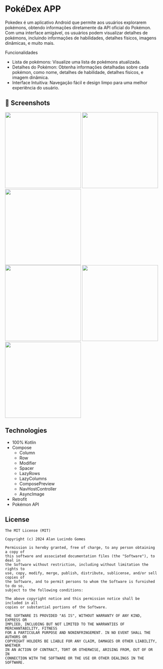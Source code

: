 # PokéDex APP
Pokedex é um aplicativo Android que permite aos usuários explorarem pokémons, obtendo informações diretamente da API oficial do Pokémon. Com uma interface amigável, os usuários podem visualizar detalhes de pokémons, incluindo informações de habilidades, detalhes físicos, imagens dinâmicas, e muito mais.

Funcionalidades
- Lista de pokémons: Visualize uma lista de pokémons atualizada.
- Detalhes do Pokémon: Obtenha informações detalhadas sobre cada pokémon, como nome, detalhes de habilidade, detalhes físicos, e imagem dinâmica.
- Interface Intuitiva: Navegação fácil e design limpo para uma melhor experiência do usuário.

## :camera_flash: Screenshots
<p float="left">
  <img src="https://github.com/user-attachments/assets/4b4e4b1b-0b6e-46f2-8520-ab413a9d90f7" width="250" />
  <img src="https://github.com/user-attachments/assets/564453a8-b678-42bf-8912-ae6f89abd63c" width="250" /> 
  <img src="https://github.com/user-attachments/assets/451c7df1-535e-4a23-af8a-43a38fc6be81" width="250" /> 
  <br>
  <img src="https://github.com/user-attachments/assets/596ffe53-563a-4719-b0b1-6234056ef889" width="250" /> 
  <img src="https://github.com/user-attachments/assets/25d7b220-56ff-447d-ab92-68cff546e34b" width="250" /> 
  <img src="https://github.com/user-attachments/assets/74981239-a508-45fc-ae7d-0740df97192c" width="250" /> 
</p>

## Technologies
- 100% Kotlin
- Compose
  - Column
  - Row
  - Modifier
  - Spacer
  - LazyRows
  - LazyColumns
  - ComposePreview
  - NavHostController
  - AsyncImage
- Retrofit
- Pokémon API

## License
```
The MIT License (MIT)

Copyright (c) 2024 Alan Lucindo Gomes

Permission is hereby granted, free of charge, to any person obtaining a copy of
this software and associated documentation files (the "Software"), to deal in
the Software without restriction, including without limitation the rights to
use, copy, modify, merge, publish, distribute, sublicense, and/or sell copies of
the Software, and to permit persons to whom the Software is furnished to do so,
subject to the following conditions:

The above copyright notice and this permission notice shall be included in all
copies or substantial portions of the Software.

THE SOFTWARE IS PROVIDED "AS IS", WITHOUT WARRANTY OF ANY KIND, EXPRESS OR
IMPLIED, INCLUDING BUT NOT LIMITED TO THE WARRANTIES OF MERCHANTABILITY, FITNESS
FOR A PARTICULAR PURPOSE AND NONINFRINGEMENT. IN NO EVENT SHALL THE AUTHORS OR
COPYRIGHT HOLDERS BE LIABLE FOR ANY CLAIM, DAMAGES OR OTHER LIABILITY, WHETHER
IN AN ACTION OF CONTRACT, TORT OR OTHERWISE, ARISING FROM, OUT OF OR IN
CONNECTION WITH THE SOFTWARE OR THE USE OR OTHER DEALINGS IN THE SOFTWARE.
```
